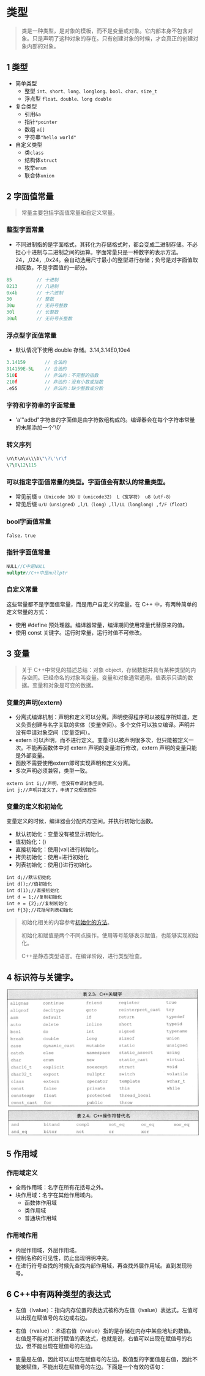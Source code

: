 # 类型

> 类是一种类型，是对象的模板，而不是变量或对象。它内部本身不包含对象。只是声明了这种对象的存在。只有创建对象的时候，才会真正的创建对象内部的对象。


## 1 类型

- 简单类型
  - 整型 `int、short、long、longlong、bool、char、size_t`
  - 浮点型 `float、double、long double`
- 复合类型
  - 引用`&a`
  - 指针`*pointer`
  - 数组 `a[]`
  - 字符串`"hello world"`
- 自定义类型
  - 类`class`
  - 结构体`struct`
  - 枚举`enum`
  - 联合体`union`



## 2 字面值常量

> 常量主要包括字面值常量和自定义常量。

### 整型字面常量
* 不同进制指的是字面格式，其转化为存储格式时，都会变成二进制存储。不必担心十进制与二进制之间的运算。字面常量只是一种数字的表示方法。24，,024，,0x24。会自动选用尺寸最小的整型进行存储；负号是对字面值取相反数，不是字面值的一部分。
```C
85         // 十进制
0213       // 八进制 
0x4b       // 十六进制 
30         // 整数 
30u        // 无符号整数 
30l        // 长整数 
30ul       // 无符号长整数
```
### 浮点型字面值常量
* 默认情况下使用 double 存储。3.14,3.14E0,10e4
```C
3.14159       // 合法的 
314159E-5L    // 合法的 
510E          // 非法的：不完整的指数
210f          // 非法的：没有小数或指数
.e55          // 非法的：缺少整数或分数
```
### 字符和字符串的字面常量
* 'a'"adbd"字符串的字面值是由字符数组构成的。编译器会在每个字符串常量的末尾添加一个'\0'


### 转义序列
```C
\n\t\a\v\\\b\"\?\'\r\f  
\7\0\12\115
```

### 可以指定字面值常量的类型。字面值会有默认的常量类型。

* 常见前缀 `u（Unicode 16）U（unicode32） L（宽字符） u8（utf-8）`
* 常见后缀 `u/U（unsigned）,l/L（long）,ll/LL（longlong）,f/F（float）`

### bool字面值常量

```C
false，true
```
### 指针字面值常量

```C
NULL//C中是NULL
nullptr//C++中是nullptr
```

### 自定义常量
这些常量都不是字面值常量，而是用户自定义的常量。在 C++ 中，有两种简单的定义常量的方式：
* 使用 #define 预处理器。编译器常量，编译期间使用常量代替原来的值。
* 使用 const 关键字。运行时常量，运行时值不可修改。

## 3 变量

> 关于 C++中常见的描述总结：对象 object，存储数据并具有某种类型的内存空间。已经命名的对象叫变量。变量和对象通常通用。值表示只读的数据。变量和对象是可变的数据。

### 变量的声明(extern)

- 分离式编译机制：声明和定义可以分离。声明使得程序可以被程序所知道，定义负责创建与名字关联的实体（变量空间）。多个文件可以独立编译。声明并没有申请对象空间（变量空间）。
- extern 可以声明，而不进行定义。变量可以被声明很多次，但只能被定义一次。不能再函数体中对 extern 声明的变量进行修改，extern 声明的变量只能是外部变量。
- 函数不需要使用extern即可实现声明和定义分离。
- 多次声明必须兼容，类型一致。

```
extern int i;//声明，但没有申请对象空间。
int j;//声明并定义了，申请了兑现该控件
```

### 变量的定义和初始化

变量定义的时候，编译器会分配内存空间。并执行初始化函数。

- 默认初始化：变量没有被显示初始化。
- 值初始化：()
- 直接初始化：使用(val)进行初始化。
- 拷贝初始化：使用=进行初始化
- 列表初始化：使用{}进行初始化。

```
int d;//默认初始化
int d();//值初始化
int d(1);//直接初始化
int d = 1;//复制初始化
int e = {2};//复制初始化
int f{3};//花括号列表初始化
```

> 初始化相关的内容参考[初始化的方法](../面试/11.初始化的方法.md)。
> 
> 初始化和赋值是两个不同点操作。使用等号能够表示赋值，也能够实现初始化。
> 
> C++是静态类型语言。在编译阶段，进行类型检查。

## 4 标识符与关键字。

![](image/2021-03-03-17-45-17.png)

## 5 作用域

### 作用域定义


- 全局作用域：名字在所有花括号之外。
- 块作用域：名字在其他作用域内。
  - 函数体作用域
  - 类作用域
  - 普通块作用域

### 作用域作用
- 内层作用域，外层作用域。
- 控制名称的可见性，防止出现明明冲突。
- 在进行符号查找的时候先查找内部作用域，再查找外层作用域。直到发现符号。

## 6 C++中有两种类型的表达式

* 左值（lvalue）：指向内存位置的表达式被称为左值（lvalue）表达式。左值可以出现在赋值号的左边或右边。
* 右值（rvalue）：术语右值（rvalue）指的是存储在内存中某些地址的数值。右值是不能对其进行赋值的表达式，也就是说，右值可以出现在赋值号的右边，但不能出现在赋值号的左边。

* 变量是左值，因此可以出现在赋值号的左边。数值型的字面值是右值，因此不能被赋值，不能出现在赋值号的左边。下面是一个有效的语句：